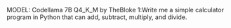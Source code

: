 MODEL: Codellama 7B Q4_K_M by TheBloke
1:Write me a simple calculator program in Python that can add, subtract, multiply, and divide.
